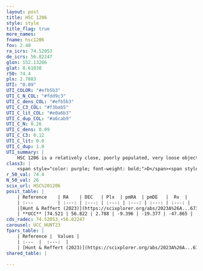 ```yaml
---
layout: post
title: HSC 1206
style: style
title_flag: true
more_names: 
fname: hsc1206
fov: 2.48
ra_icrs: 74.52053
de_icrs: 56.82247
glon: 152.13286
glat: 8.61838
r50: 74.4
plx: 2.7883
UTI: "0.09"
UTI_COLOR: "#efb5b3"
UTI_C_N_COL: "#fdd9c3"
UTI_C_dens_COL: "#efb5b3"
UTI_C_C3_COL: "#f3bab5"
UTI_C_lit_COL: "#e0a6b3"
UTI_C_dup_COL: "#a6cab9"
UTI_C_N: 0.26
UTI_C_dens: 0.09
UTI_C_C3: 0.12
UTI_C_lit: 0.0
UTI_C_dup: 1.0
UTI_summary: |
    HSC 1206 is a relatively close, poorly populated, very loose object of very low C3 quality. It was recently reported in the literature.
class3: |
    <span style="color: purple; font-weight: bold;">D</span><span style="color: red; font-weight: bold;">C</span>
r_50_val: 74.4
N_50_val: 26
scix_url: HSC%201206
posit_table: |
    | Reference    | RA    | DEC   | Plx  | pmRA  | pmDE   |  Rv  |
    | :---         | :---: | :---: | :---: | :---: | :---: | :---: |
    |[Hunt & Reffert (2023)](https://scixplorer.org/abs/2023A%26A...673A.114H) | 73.929 | 56.654 | 2.839 | -9.391 | -19.425 | -24.602 |
    | **UCC** |74.521 | 56.822 | 2.788 | -9.396 | -19.377 | -47.865 | 
cds_radec: 74.52053,+56.82247
carousel: UCC_HUNT23
fpars_table: |
    | Reference |  Values |
    | :---  |  :---:  |
    | [Hunt & Reffert (2023)](https://scixplorer.org/abs/2023A%26A...673A.114H) | `AV50=1.027, diffAV50=0.658, MOD50=7.634, logAge50=9.48` |
shared_table: |
    
---
```


